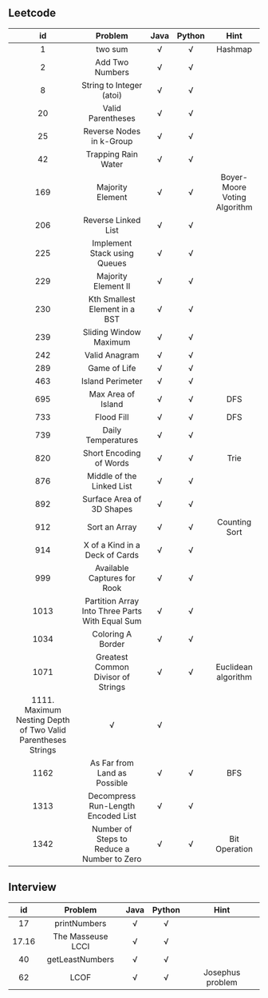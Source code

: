 ## Leetcode

 id | Problem   | Java  | Python | Hint
  :----:  |:----:  | :----:  | :----:  | :----:  
 1 | two sum  | √ | √ | Hashmap
 2 | Add Two Numbers | √ | √ |
 8 | String to Integer (atoi) | √ | √ |
 20 | Valid Parentheses | √ | √ |
 25 | Reverse Nodes in k-Group | √ | √ |
 42 | Trapping Rain Water | √ | √ |
 169 | Majority Element | √ | √ | Boyer-Moore Voting Algorithm
 206 | Reverse Linked List | √ | √ |
 225 | Implement Stack using Queues | √ | √ |
 229 | Majority Element II | √ | √ |
 230 | Kth Smallest Element in a BST | √ | √ |
 239 | Sliding Window Maximum | √ | √ |
 242 | Valid Anagram | √ | √ |
 289 | Game of Life | √ | √ |
 463 | Island Perimeter | √ | √ |
 695 | Max Area of Island | √ | √ | DFS
 733 | Flood Fill | √ | √ | DFS
 739 | Daily Temperatures | √ | √ |
 820 | Short Encoding of Words | √ | √ | Trie
 876 | Middle of the Linked List | √ | √ |
 892 | Surface Area of 3D Shapes | √ | √ |
 912 | Sort an Array | √ | √ | Counting Sort
 914 | X of a Kind in a Deck of Cards | √ | √ |
 999 | Available Captures for Rook | √ | √ |
 1013 | Partition Array Into Three Parts With Equal Sum | √ | √ |
 1034 | Coloring A Border | √ | √ |
 1071 | Greatest Common Divisor of Strings | √ | √ | Euclidean algorithm
 1111. Maximum Nesting Depth of Two Valid Parentheses Strings | √ | √ |
 1162 | As Far from Land as Possible | √ | √ | BFS
 1313 | Decompress Run-Length Encoded List | √ | √ |
 1342 | Number of Steps to Reduce a Number to Zero  | √ | √ | Bit Operation


 ## Interview

id | Problem   | Java  | Python | Hint
:----:  |:----:  | :----:  | :----:  | :----:  
17 | printNumbers | √ | √ | 
17.16 | The Masseuse LCCI | √ | √ | 
40 | getLeastNumbers | √ | √ | 
62 | LCOF | √ | √ | Josephus problem